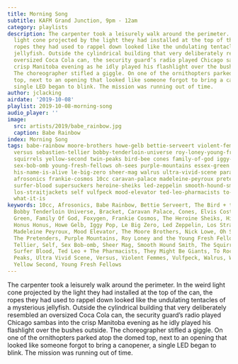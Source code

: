 ```yaml
---
title: Morning Song
subtitle: KAFM Grand Junction, 9pm - 12am
category: playlists
description: The carpenter took a leisurely walk around the perimeter. In the weird
  light cone projected by the light they had installed at the top of the can, the
  ropes they had used to rappel down looked like the undulating tentacles of a mysterious
  jellyfish. Outside the cylindrical building that very deliberately resembled an
  oversized Coca Cola can, the security guard’s radio played Chicago sambas into the
  crisp Manitoba evening as he idly played his flashlight over the bushes outside.
  The choreographer stifled a giggle. On one of the ornithopters parked atop the domed
  top, next to an opening that looked like someone forgot to bring a canopener, a
  single LED began to blink. The mission was running out of time.
author: jclacking
airdate: '2019-10-08'
playlist: 2019-10-08-morning-song
audio_player: ''
image:
  src: artists/2019/babe_rainbow.jpg
  caption: Babe Rainbow
index: Morning Song
tags: babe-rainbow moore-brothers howe-gelb bettie-serveert violent-femmes they-might-be-giants
  versus sebastien-tellier bobby-tenderloin-universe roy-loney-young-fresh-fellows
  squirrels yellow-second twin-peaks bird-bee cones family-of-god iggy-pop bracket
  sex-bob-omb young-fresh-fellows oh-sees purple-mountains essex-green elvis-costello
  his-name-is-alive le-big-zero sheer-mag walrus ultra-vivid-scene paranoyds foxygen
  afrosonics frankie-cosmos 10cc caravan-palace madeleine-peyroux pretenders honus-honus
  surfer-blood supersuckers heroine-sheiks led-zeppelin smooth-hound-smith nick-lowe
  los-straitjackets self vulfpeck mood-elevator ted-leo-pharmacists to-rococo-rot
  what-it-is
keywords: 10cc, Afrosonics, Babe Rainbow, Bettie Serveert, The Bird + the Bee, The
  Bobby Tenderloin Universe, Bracket, Caravan Palace, Cones, Elvis Costello, The Essex
  Green, Family Of God, Foxygen, Frankie Cosmos, The Heroine Sheiks, His Name Is Alive,
  Honus Honus, Howe Gelb, Iggy Pop, Le Big Zero, Led Zeppelin, Los Straitjackets,
  Madeleine Peyroux, Mood Elevator, The Moore Brothers, Nick Lowe, Oh Sees, The Paranoyds,
  The Pretenders, Purple Mountains, Roy Loney and the Young Fresh Fellows, Sébastien
  Tellier, Self, Sex Bob-omb, Sheer Mag, Smooth Hound Smith, The Squirrels, Supersuckers,
  Surfer Blood, Ted Leo + The Pharmacists, They Might Be Giants, To Rococo Rot, Twin
  Peaks, Ultra Vivid Scene, Versus, Violent Femmes, Vulfpeck, Walrus, What It Is,
  Yellow Second, Young Fresh Fellows
---
```

The carpenter took a leisurely walk around the perimeter. In the weird light cone projected by the light they had installed at the top of the can, the ropes they had used to rappel down looked like the undulating tentacles of a mysterious jellyfish. Outside the cylindrical building that very deliberately resembled an oversized Coca Cola can, the security guard’s radio played Chicago sambas into the crisp Manitoba evening as he idly played his flashlight over the bushes outside. The choreographer stifled a giggle. On one of the ornithopters parked atop the domed top, next to an opening that looked like someone forgot to bring a canopener, a single LED began to blink. The mission was running out of time.
